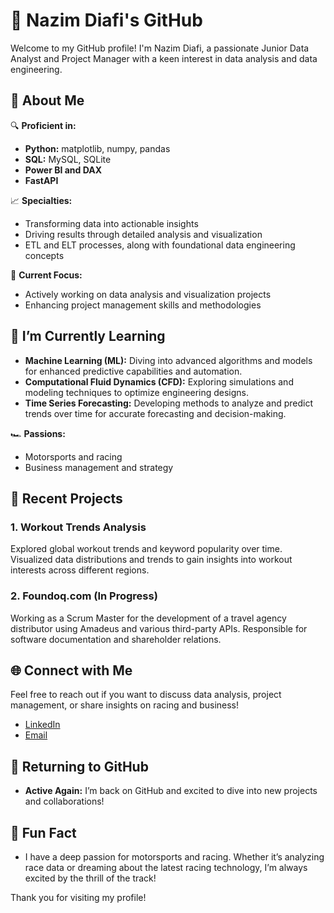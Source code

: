 # 🚀 Nazim Diafi's GitHub

Welcome to my GitHub profile! I'm Nazim Diafi, a passionate Junior Data Analyst and Project Manager with a keen interest in data analysis and data engineering.

## 🌟 About Me

🔍 **Proficient in:**  
- **Python:** matplotlib, numpy, pandas
- **SQL:** MySQL, SQLite
- **Power BI and DAX**
- **FastAPI**

📈 **Specialties:**  
- Transforming data into actionable insights
- Driving results through detailed analysis and visualization
- ETL and ELT processes, along with foundational data engineering concepts

🚀 **Current Focus:**  
- Actively working on data analysis and visualization projects
- Enhancing project management skills and methodologies

## 🌱 I’m Currently Learning

- **Machine Learning (ML):** Diving into advanced algorithms and models for enhanced predictive capabilities and automation.
- **Computational Fluid Dynamics (CFD):** Exploring simulations and modeling techniques to optimize engineering designs.
- **Time Series Forecasting:** Developing methods to analyze and predict trends over time for accurate forecasting and decision-making.

🏎️ **Passions:**  
- Motorsports and racing
- Business management and strategy

## 🚀 Recent Projects

### 1. **Workout Trends Analysis**
Explored global workout trends and keyword popularity over time. Visualized data distributions and trends to gain insights into workout interests across different regions.

### 2. **Foundoq.com** (In Progress)
Working as a Scrum Master for the development of a travel agency distributor using Amadeus and various third-party APIs. Responsible for software documentation and shareholder relations.

## 🌐 Connect with Me

Feel free to reach out if you want to discuss data analysis, project management, or share insights on racing and business!

- [LinkedIn](https://www.linkedin.com/in/nazim-diafi)
- [Email](mailto:diafinazim@gmail.com)

## 🌟 Returning to GitHub

- **Active Again:** I’m back on GitHub and excited to dive into new projects and collaborations!

## 🎉 Fun Fact

- I have a deep passion for motorsports and racing. Whether it’s analyzing race data or dreaming about the latest racing technology, I’m always excited by the thrill of the track!

Thank you for visiting my profile!
